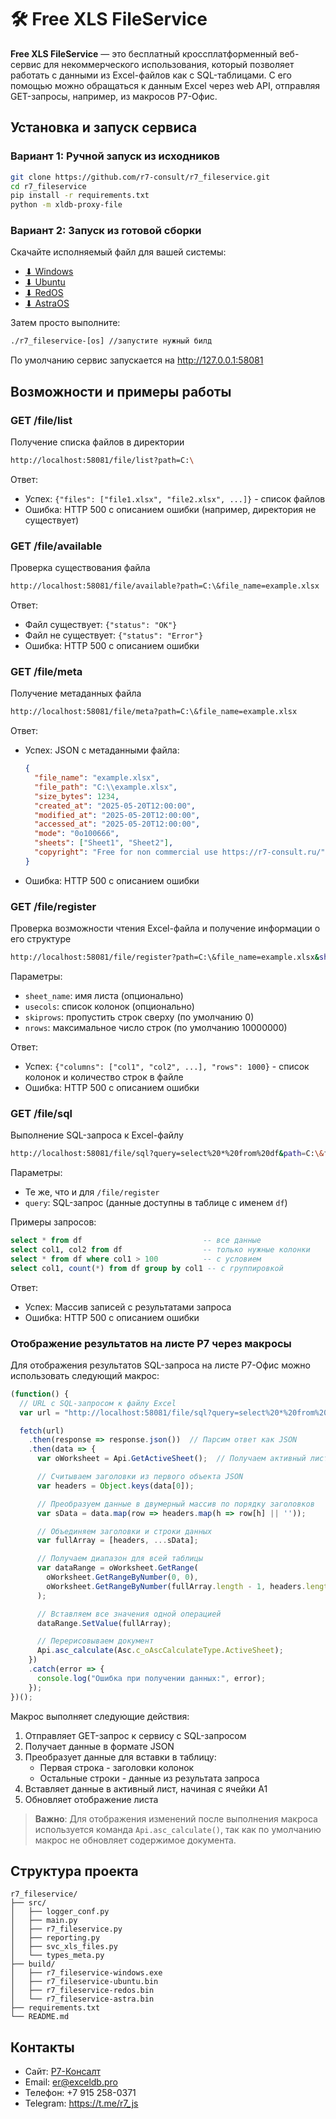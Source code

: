 # 🛠️ Free XLS FileService

**Free XLS FileService** — это бесплатный кроссплатформенный веб-сервис для некоммерческого использования, который позволяет работать с данными из Excel-файлов как с SQL-таблицами. С его помощью можно обращаться к данным Excel через web API, отправляя GET-запросы, например, из макросов Р7-Офис.


## Установка и запуск сервиса

### Вариант 1: Ручной запуск из исходников

```bash
git clone https://github.com/r7-consult/r7_fileservice.git
cd r7_fileservice
pip install -r requirements.txt
python -m xldb-proxy-file
```

### Вариант 2: Запуск из готовой сборки

Скачайте исполняемый файл для вашей системы:

- [⬇ Windows](./build/r7_fileservice-windows.exe)
- [⬇ Ubuntu](./build/r7_fileservice-ubuntu.bin)
- [⬇ RedOS](./build/r7_fileservice-redos.bin)
- [⬇ AstraOS](./build/r7_fileservice-astra.bin)

Затем просто выполните:

```bash
./r7_fileservice-[os] //запустите нужный билд
``` 
По умолчанию сервис запускается на http://127.0.0.1:58081

## Возможности и примеры работы

### GET /file/list
Получение списка файлов в директории
```bash
http://localhost:58081/file/list?path=C:\
```
Ответ:
- Успех: `{"files": ["file1.xlsx", "file2.xlsx", ...]}` - список файлов
- Ошибка: HTTP 500 с описанием ошибки (например, директория не существует)

### GET /file/available
Проверка существования файла
```bash
http://localhost:58081/file/available?path=C:\&file_name=example.xlsx
```
Ответ:
- Файл существует: `{"status": "OK"}`
- Файл не существует: `{"status": "Error"}`
- Ошибка: HTTP 500 с описанием ошибки

### GET /file/meta
Получение метаданных файла
```bash
http://localhost:58081/file/meta?path=C:\&file_name=example.xlsx
```
Ответ:
- Успех: JSON с метаданными файла:
  ```json
  {
    "file_name": "example.xlsx",
    "file_path": "C:\\example.xlsx",
    "size_bytes": 1234,
    "created_at": "2025-05-20T12:00:00",
    "modified_at": "2025-05-20T12:00:00",
    "accessed_at": "2025-05-20T12:00:00",
    "mode": "0o100666",
    "sheets": ["Sheet1", "Sheet2"],
    "copyright": "Free for non commercial use https://r7-consult.ru/"
  }
  ```
- Ошибка: HTTP 500 с описанием ошибки

### GET /file/register
Проверка возможности чтения Excel-файла и получение информации о его структуре
```bash
http://localhost:58081/file/register?path=C:\&file_name=example.xlsx&sheet_name=Sheet1&usecols=A,B,C&skiprows=0&nrows=1000
```
Параметры:
- `sheet_name`: имя листа (опционально)
- `usecols`: список колонок (опционально)
- `skiprows`: пропустить строк сверху (по умолчанию 0)
- `nrows`: максимальное число строк (по умолчанию 10000000)

Ответ:
- Успех: `{"columns": ["col1", "col2", ...], "rows": 1000}` - список колонок и количество строк в файле
- Ошибка: HTTP 500 с описанием ошибки

### GET /file/sql
Выполнение SQL-запроса к Excel-файлу
```bash
http://localhost:58081/file/sql?query=select%20*%20from%20df&path=C:\&file_name=example.xlsx&sheet_name=Sheet1
```
Параметры:
- Те же, что и для `/file/register`
- `query`: SQL-запрос (данные доступны в таблице с именем `df`)

Примеры запросов:
```sql
select * from df                           -- все данные
select col1, col2 from df                  -- только нужные колонки
select * from df where col1 > 100          -- с условием
select col1, count(*) from df group by col1 -- с группировкой
```

Ответ:
- Успех: Массив записей с результатами запроса
- Ошибка: HTTP 500 с описанием ошибки

### Отображение результатов на листе Р7 через макросы

Для отображения результатов SQL-запроса на листе Р7-Офис можно использовать следующий макрос:

```javascript
(function() {
  // URL с SQL-запросом к файлу Excel
  var url = "http://localhost:58081/file/sql?query=select%20*%20from%20df&path=C:\\tt&file_name=address.xlsx&sheet_name=Sheet1";

  fetch(url)
    .then(response => response.json())  // Парсим ответ как JSON
    .then(data => {
      var oWorksheet = Api.GetActiveSheet();  // Получаем активный лист

      // Считываем заголовки из первого объекта JSON
      var headers = Object.keys(data[0]);

      // Преобразуем данные в двумерный массив по порядку заголовков
      var sData = data.map(row => headers.map(h => row[h] || ''));

      // Объединяем заголовки и строки данных
      var fullArray = [headers, ...sData];

      // Получаем диапазон для всей таблицы
      var dataRange = oWorksheet.GetRange(
        oWorksheet.GetRangeByNumber(0, 0),
        oWorksheet.GetRangeByNumber(fullArray.length - 1, headers.length - 1)
      );

      // Вставляем все значения одной операцией
      dataRange.SetValue(fullArray);

      // Перерисовываем документ
      Api.asc_calculate(Asc.c_oAscCalculateType.ActiveSheet);
    })
    .catch(error => {
      console.log("Ошибка при получении данных:", error);
    });
})();
```

Макрос выполняет следующие действия:
1. Отправляет GET-запрос к сервису с SQL-запросом
2. Получает данные в формате JSON
3. Преобразует данные для вставки в таблицу:
   - Первая строка - заголовки колонок
   - Остальные строки - данные из результата запроса
4. Вставляет данные в активный лист, начиная с ячейки A1
5. Обновляет отображение листа

> **Важно**: Для отображения изменений после выполнения макроса используется команда `Api.asc_calculate()`, так как по умолчанию макрос не обновляет содержимое документа.

## Структура проекта

```text
r7_fileservice/
├── src/
│   ├── logger_conf.py
│   ├── main.py
│   ├── r7_fileservice.py
│   ├── reporting.py
│   ├── svc_xls_files.py
│   └── types_meta.py
├── build/
│   ├── r7_fileservice-windows.exe
│   ├── r7_fileservice-ubuntu.bin
│   ├── r7_fileservice-redos.bin
│   └── r7_fileservice-astra.bin
├── requirements.txt
└── README.md
```


## Контакты
- Сайт: [Р7-Консалт](https://r7-consult.ru/)
- Email: er@exceldb.pro
- Телефон: +7 915 258-0371
- Telegram: https://t.me/r7_js
